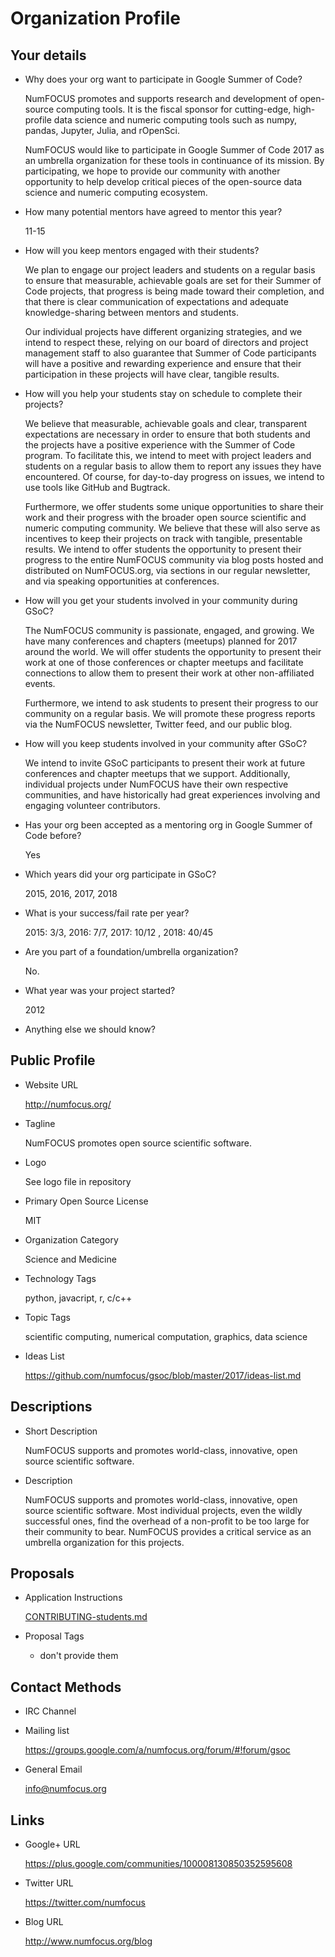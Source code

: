 # Organization Profile

## Your details

-   Why does your org want to participate in Google Summer of Code?

    NumFOCUS promotes and supports research and development of open-source
    computing tools. It is the fiscal sponsor for cutting-edge,
    high-profile
    data science and numeric computing tools such as numpy, pandas,
    Jupyter, Julia, and rOpenSci.

    NumFOCUS would like to participate in Google Summer of Code 2017 as an
    umbrella organization for these tools in continuance of its mission.
    By participating, we hope to provide our community with another
    opportunity
    to help develop critical pieces of the open-source data science and
    numeric computing ecosystem.

-   How many potential mentors have agreed to mentor this year?

    11-15

-   How will you keep mentors engaged with their students?

    We plan to engage our project leaders and students on a regular basis to
    ensure that measurable, achievable goals are set for their Summer of
    Code projects, that progress is being made toward their completion,
    and that there is clear communication of expectations and adequate
    knowledge-sharing between mentors and students.

    Our individual projects have different organizing strategies, and we
    intend to respect these, relying on our board of directors and project
    management staff to also guarantee that Summer of Code participants
    will have a positive and rewarding experience and ensure that their
    participation in these projects will have clear, tangible results.

-   How will you help your students stay on schedule to complete their projects?

    We believe that measurable, achievable goals and clear, transparent
    expectations are necessary in order to ensure that both students and the
    projects have a positive experience with the Summer of Code program. To
    facilitate this, we intend to meet with project leaders and students on a
    regular basis to allow them to report any issues they have encountered. Of
    course, for day-to-day progress on issues, we intend to use tools like
    GitHub and Bugtrack.

    Furthermore, we offer students some unique opportunities to share their work
    and their progress with the broader open source scientific and numeric
    computing community. We believe that these will also serve as incentives to
    keep their projects on track with tangible, presentable results. We intend
    to offer students the opportunity to present their progress to the entire
    NumFOCUS community via blog posts hosted and distributed on NumFOCUS.org,
    via sections in our regular newsletter, and via speaking opportunities at
    conferences.

-   How will you get your students involved in your community during GSoC?

    The NumFOCUS community is passionate, engaged, and growing.
    We have many conferences and chapters (meetups) planned for 2017
    around the world.
    We will offer students the
    opportunity to present their work at one of those conferences
    or chapter meetups
    and facilitate connections to allow them to
    present their work at other non-affiliated events.

    Furthermore, we intend to ask students to present their progress to
    our
    community on a regular basis. We will promote these progress reports
    via
    the NumFOCUS newsletter, Twitter feed, and our public blog.

-   How will you keep students involved in your community after GSoC?

    We intend to invite GSoC participants to present their work at future
    conferences and chapter meetups that we support. Additionally, individual
    projects under NumFOCUS have their own respective communities, and
    have
    historically had great experiences involving and engaging volunteer
    contributors.

-   Has your org been accepted as a mentoring org in Google Summer of Code before?

    Yes

-   Which years did your org participate in GSoC?

    2015, 2016, 2017, 2018

-   What is your success/fail rate per year?

    2015: 3/3, 2016: 7/7, 2017: 10/12 , 2018: 40/45

-   Are you part of a foundation/umbrella organization?

    No.

-   What year was your project started?

    2012

-   Anything else we should know?

## Public Profile

-   Website URL

    http://numfocus.org/

-   Tagline

    NumFOCUS promotes open source scientific software.

-   Logo

    See logo file in repository

-   Primary Open Source License

    MIT

-   Organization Category

    Science and Medicine

-   Technology Tags

    python, javacript, r, c/c++

-   Topic Tags

    scientific computing, numerical computation, graphics, data science

-   Ideas List

    https://github.com/numfocus/gsoc/blob/master/2017/ideas-list.md

## Descriptions

-   Short Description

    NumFOCUS supports and promotes world-class, innovative, open source
    scientific software.

-   Description

    NumFOCUS supports and promotes world-class, innovative, open source
    scientific software. Most individual projects, even the wildly successful
    ones, find the overhead of a non-profit to be too large for their community
    to bear. NumFOCUS provides a critical service as an umbrella organization
    for this projects.

## Proposals

-   Application Instructions

    [CONTRIBUTING-students.md](../CONTRIBUTING-students.md)

-   Proposal Tags

    - don't provide them

## Contact Methods

-   IRC Channel

-   Mailing list

    https://groups.google.com/a/numfocus.org/forum/#!forum/gsoc

-   General Email

    info@numfocus.org

## Links

-   Google+ URL

    https://plus.google.com/communities/100008130850352595608

-   Twitter URL

    https://twitter.com/numfocus

-   Blog URL

    http://www.numfocus.org/blog
